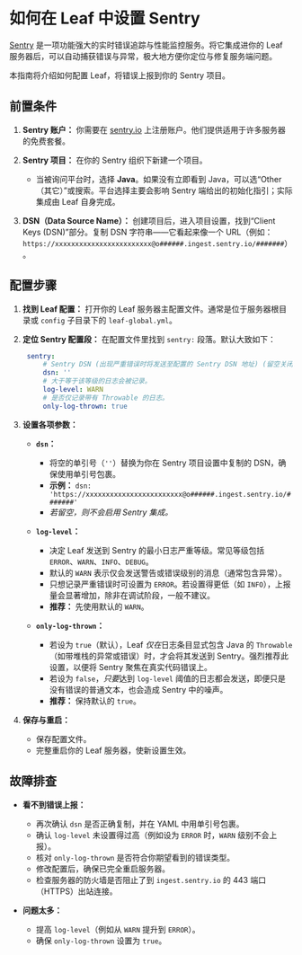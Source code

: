 # 如何在 Leaf 中设置 Sentry

[Sentry](https://sentry.io/) 是一项功能强大的实时错误追踪与性能监控服务。将它集成进你的 Leaf 服务器后，可以自动捕获错误与异常，极大地方便你定位与修复服务端问题。

本指南将介绍如何配置 Leaf，将错误上报到你的 Sentry 项目。

## 前置条件

1. **Sentry 账户：** 你需要在 [sentry.io](https://sentry.io/) 上注册账户。他们提供适用于许多服务器的免费套餐。
2. **Sentry 项目：** 在你的 Sentry 组织下新建一个项目。

   * 当被询问平台时，选择 **Java**。如果没有立即看到 Java，可以选“Other（其它）”或搜索。平台选择主要会影响 Sentry 端给出的初始化指引；实际集成由 Leaf 自身完成。
3. **DSN（Data Source Name）：** 创建项目后，进入项目设置，找到“Client Keys (DSN)”部分。复制 DSN 字符串——它看起来像一个 URL（例如：`https://xxxxxxxxxxxxxxxxxxxxxxxx@o######.ingest.sentry.io/#######`）。

## 配置步骤

1. **找到 Leaf 配置：** 打开你的 Leaf 服务器主配置文件。通常是位于服务器根目录或 `config` 子目录下的 `leaf-global.yml`。

2. **定位 Sentry 配置段：** 在配置文件里找到 `sentry:` 段落。默认大致如下：

   ```yaml
    sentry:
        # Sentry DSN (出现严重错误时将发送至配置的 Sentry DSN 地址) (留空关闭)
        dsn: ''
        # 大于等于该等级的日志会被记录。
        log-level: WARN
        # 是否仅记录带有 Throwable 的日志。
        only-log-thrown: true
   ```

3. **设置各项参数：**

   * **`dsn`：**

     * 将空的单引号（`''`）替换为你在 Sentry 项目设置中复制的 DSN，确保使用单引号包裹。
     * **示例：** `dsn: 'https://xxxxxxxxxxxxxxxxxxxxxxxx@o######.ingest.sentry.io/#######'`
     * *若留空，则不会启用 Sentry 集成。*

   * **`log-level`：**

     * 决定 Leaf 发送到 Sentry 的最小日志严重等级。常见等级包括 `ERROR`、`WARN`、`INFO`、`DEBUG`。
     * 默认的 `WARN` 表示仅会发送警告或错误级别的消息（通常包含异常）。
     * 只想记录严重错误时可设置为 `ERROR`。若设置得更低（如 `INFO`），上报量会显著增加，除非在调试阶段，一般不建议。
     * **推荐：** 先使用默认的 `WARN`。

   * **`only-log-thrown`：**

     * 若设为 `true`（默认），Leaf *仅在*日志条目显式包含 Java 的 `Throwable`（如带堆栈的异常或错误）时，才会将其发送到 Sentry。强烈推荐此设置，以便将 Sentry 聚焦在真实代码错误上。
     * 若设为 `false`，*只要*达到 `log-level` 阈值的日志都会发送，即便只是没有错误的普通文本，也会造成 Sentry 中的噪声。
     * **推荐：** 保持默认的 `true`。

4. **保存与重启：**

   * 保存配置文件。
   * 完整重启你的 Leaf 服务器，使新设置生效。

## 故障排查

* **看不到错误上报：**

  * 再次确认 `dsn` 是否正确复制，并在 YAML 中用单引号包裹。
  * 确认 `log-level` 未设置得过高（例如设为 `ERROR` 时，`WARN` 级别不会上报）。
  * 核对 `only-log-thrown` 是否符合你期望看到的错误类型。
  * 修改配置后，确保已完全重启服务器。
  * 检查服务器的防火墙是否阻止了到 `ingest.sentry.io` 的 443 端口（HTTPS）出站连接。

* **问题太多：**

  * 提高 `log-level`（例如从 `WARN` 提升到 `ERROR`）。
  * 确保 `only-log-thrown` 设置为 `true`。
